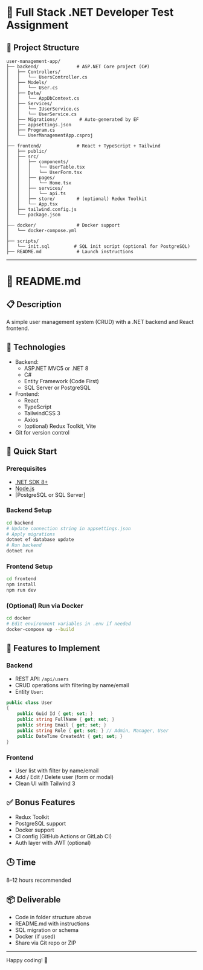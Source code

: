 # 📁 Full Stack .NET Developer Test Assignment

## 📌 Project Structure
```
user-management-app/
├── backend/              # ASP.NET Core project (C#)
│   ├── Controllers/
│   │   └── UsersController.cs
│   ├── Models/
│   │   └── User.cs
│   ├── Data/
│   │   └── AppDbContext.cs
│   ├── Services/
│   │   └── IUserService.cs
│   │   └── UserService.cs
│   ├── Migrations/        # Auto-generated by EF
│   ├── appsettings.json
│   ├── Program.cs
│   └── UserManagementApp.csproj
│
├── frontend/             # React + TypeScript + Tailwind
│   ├── public/
│   ├── src/
│   │   ├── components/
│   │   │   └── UserTable.tsx
│   │   │   └── UserForm.tsx
│   │   ├── pages/
│   │   │   └── Home.tsx
│   │   ├── services/
│   │   │   └── api.ts
│   │   ├── store/        # (optional) Redux Toolkit
│   │   └── App.tsx
│   ├── tailwind.config.js
│   └── package.json
│
├── docker/               # Docker support
│   └── docker-compose.yml
│
├── scripts/
│   └── init.sql         # SQL init script (optional for PostgreSQL)
├── README.md             # Launch instructions

```
---

# 📝 README.md

## 📋 Description
A simple user management system (CRUD) with a .NET backend and React frontend.

## 🔧 Technologies
- Backend:
  - ASP.NET MVC5 or .NET 8
  - C#
  - Entity Framework (Code First)
  - SQL Server or PostgreSQL
- Frontend:
  - React
  - TypeScript
  - TailwindCSS 3
  - Axios
  - (optional) Redux Toolkit, Vite
- Git for version control

## 🚀 Quick Start

### Prerequisites
- [.NET SDK 8+](https://dotnet.microsoft.com/download)
- [Node.js](https://nodejs.org/)
- [PostgreSQL or SQL Server]

### Backend Setup
```bash
cd backend
# Update connection string in appsettings.json
# Apply migrations
dotnet ef database update
# Run backend
dotnet run
```

### Frontend Setup
```bash
cd frontend
npm install
npm run dev
```

### (Optional) Run via Docker
```bash
cd docker
# Edit environment variables in .env if needed
docker-compose up --build
```

## 📌 Features to Implement
### Backend
- REST API: `/api/users`
- CRUD operations with filtering by name/email
- Entity `User`:
```csharp
public class User
{
    public Guid Id { get; set; }
    public string FullName { get; set; }
    public string Email { get; set; }
    public string Role { get; set; } // Admin, Manager, User
    public DateTime CreatedAt { get; set; }
}
```

### Frontend
- User list with filter by name/email
- Add / Edit / Delete user (form or modal)
- Clean UI with Tailwind 3

## ✅ Bonus Features
- Redux Toolkit
- PostgreSQL support
- Docker support
- CI config (GitHub Actions or GitLab CI)
- Auth layer with JWT (optional)

## 🕒 Time
8–12 hours recommended

## 📦 Deliverable
- Code in folder structure above
- README.md with instructions
- SQL migration or schema
- Docker (if used)
- Share via Git repo or ZIP

---

Happy coding! 🚀

